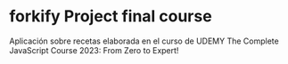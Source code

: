 # forkify Project final course

Aplicación sobre recetas elaborada en el curso de UDEMY The Complete JavaScript Course 2023: From Zero to Expert!
